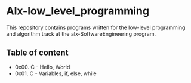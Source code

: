 # Alx-low_level_programming

This repository contains programs written for the low-level programming and algorithm track at the alx-SoftwareEngineering program.

## Table of content
- 0x00. C - Hello, World
- 0x01. C - Variables, if, else, while
